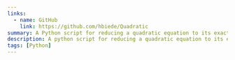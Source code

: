 ```yaml
---
links:
  - name: GitHub
    link: https://github.com/hbiede/Quadratic
summary: A Python script for reducing a quadratic equation to its exact solution
description: A python script for reducing a quadratic equation to its exact solution, originally created for use with the iOS app Pythonista.
tags: [Python]
---
```

